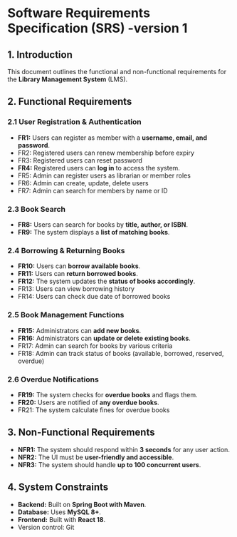 # **Software Requirements Specification (SRS) \-version 1**

## **1\. Introduction**

This document outlines the functional and non-functional requirements for the **Library Management System** (LMS).

## **2\. Functional Requirements**

### **2.1 User Registration & Authentication**

* **FR1:** Users can register as member with a **username, email, and password**.  
* FR2: Registered users can renew membership before expiry  
* FR3: Registered users can reset password  
* **FR4:** Registered users can **log in** to access the system.   
* FR5: Admin can register users as librarian or member roles  
* FR6: Admin can create, update, delete users  
* FR7: Admin can search for members by name or ID

### **2.3 Book Search**

* **FR8:** Users can search for books by **title, author, or ISBN**.  
* **FR9:** The system displays a **list of matching books**.

### **2.4 Borrowing & Returning Books**

* **FR10:** Users can **borrow available books**.  
* **FR11:** Users can **return borrowed books**.  
* **FR12:** The system updates the **status of books accordingly**.  
* FR13: Users can view borrowing history  
* FR14: Users can check due date of borrowed books

### **2.5 Book Management Functions**

* **FR15:** Administrators can **add new books**.  
* **FR16:** Administrators can **update or delete existing books**.  
* FR17: Admin can search for books by various criteria  
* FR18: Admin can track status of books (available, borrowed, reserved, overdue)

### **2.6 Overdue Notifications**

* **FR19:** The system checks for **overdue books** and flags them.  
* **FR20:** Users are notified of **any overdue books**.   
* FR21: The system calculate fines for overdue books

## **3\. Non-Functional Requirements**

* **NFR1:** The system should respond within **3 seconds** for any user action.  
* **NFR2:** The UI must be **user-friendly and accessible**.  
* **NFR3:** The system should handle **up to 100 concurrent users**.

## **4\. System Constraints**

* **Backend:** Built on **Spring Boot with Maven**.  
* **Database:** Uses **MySQL 8+**.  
* **Frontend:** Built with **React 18**.  
* Version control: Git

